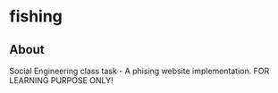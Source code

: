 # fishing

## About

Social Engineering class task - A phising website implementation. FOR LEARNING PURPOSE ONLY!
